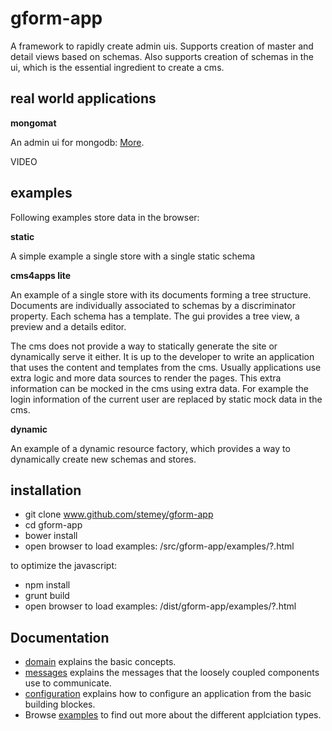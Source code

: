 gform-app
========

 A framework to rapidly create admin uis. Supports creation of master and detail views based on schemas. Also supports
 creation of schemas in the ui, which is the essential ingredient to create a cms.
 
real world applications
--------
 
**mongomat**

An admin ui for mongodb: [More](github.com/stemey/mongomat). 
 
 
VIDEO


examples
---------

Following examples store data in the browser:

**static**

A simple example a single store with a single static schema


**cms4apps lite**

An example of a single store with its documents forming a tree structure. Documents are individually associated to schemas
by a discriminator property. Each schema has a template. The gui provides a tree view, a preview and a details editor. 

The cms does not provide a way to statically generate the site or dynamically serve it either. It is up to the developer to write an application
that uses the content and templates from the cms. Usually applications use extra logic and more data sources to render 
the pages. This extra information can be mocked in the cms using extra data. For example the login information of the current
user are replaced by static mock data in the cms.


**dynamic**

An example of a dynamic resource factory, which provides a way to dynamically create new schemas and stores.



installation
------------

* git clone www.github.com/stemey/gform-app
* cd gform-app
* bower install
* open browser to load examples: /src/gform-app/examples/?.html

to optimize the javascript:

* npm install
* grunt build
* open browser to load examples: /dist/gform-app/examples/?.html



Documentation
-------------

- [domain](docs/domain.md) explains the basic concepts.
- [messages](docs/messages.md) explains the messages that the loosely coupled components use to communicate.
- [configuration](docs/configuration.md) explains how to configure an application from the basic building blockes.
- Browse [examples](src/gform-app/examples) to find out more about the different applciation types.








  



